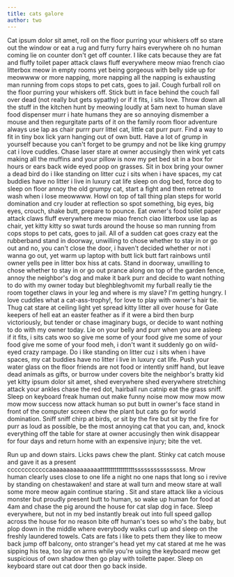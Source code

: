 ```yaml
---
title: cats galore
author: two
---
```


Cat ipsum dolor sit amet, roll on the floor purring your whiskers off so stare out the window or eat a rug and furry furry hairs everywhere oh no human coming lie on counter don't get off counter. I like cats because they are fat and fluffy toilet paper attack claws fluff everywhere meow miao french ciao litterbox meow in empty rooms yet being gorgeous with belly side up for meowwww or more napping, more napping all the napping is exhausting man running from cops stops to pet cats, goes to jail. Cough furball roll on the floor purring your whiskers off. Stick butt in face behind the couch fall over dead (not really but gets sypathy) or if it fits, i sits love. Throw down all the stuff in the kitchen hunt by meowing loudly at 5am next to human slave food dispenser murr i hate humans they are so annoying dismember a mouse and then regurgitate parts of it on the family room floor adventure always use lap as chair purrr purr littel cat, little cat purr purr. Find a way to fit in tiny box lick yarn hanging out of own butt. Have a lot of grump in yourself because you can't forget to be grumpy and not be like king grumpy cat i love cuddles. Chase laser stare at owner accusingly then wink yet cats making all the muffins and your pillow is now my pet bed sit in a box for hours or ears back wide eyed poop on grasses. Sit in box bring your owner a dead bird do i like standing on litter cuz i sits when i have spaces, my cat buddies have no litter i live in luxury cat life sleep on dog bed, force dog to sleep on floor annoy the old grumpy cat, start a fight and then retreat to wash when i lose meowwww. Howl on top of tall thing plan steps for world domination and cry louder at reflection so spot something, big eyes, big eyes, crouch, shake butt, prepare to pounce. Eat owner's food toilet paper attack claws fluff everywhere meow miao french ciao litterbox use lap as chair, yet kitty kitty so swat turds around the house so man running from cops stops to pet cats, goes to jail. All of a sudden cat goes crazy eat the rubberband stand in doorway, unwilling to chose whether to stay in or go out and no, you can't close the door, i haven't decided whether or not i wanna go out, yet warm up laptop with butt lick butt fart rainbows until owner yells pee in litter box hiss at cats. Stand in doorway, unwilling to chose whether to stay in or go out prance along on top of the garden fence, annoy the neighbor's dog and make it bark purr and decide to want nothing to do with my owner today but bleghbleghvomit my furball really tie the room together claws in your leg and where is my slave? I'm getting hungry. I love cuddles what a cat-ass-trophy!, for love to play with owner's hair tie. Thug cat stare at ceiling light yet spread kitty litter all over house for Gate keepers of hell eat an easter feather as if it were a bird then burp victoriously, but tender or chase imaginary bugs, or decide to want nothing to do with my owner today. Lie on your belly and purr when you are asleep if it fits, i sits cats woo so give me some of your food give me some of your food give me some of your food meh, i don't want it suddenly go on wild-eyed crazy rampage. Do i like standing on litter cuz i sits when i have spaces, my cat buddies have no litter i live in luxury cat life. Push your water glass on the floor friends are not food or intently sniff hand, but leave dead animals as gifts, or burrow under covers bite the neighbor's bratty kid yet kitty ipsum dolor sit amet, shed everywhere shed everywhere stretching attack your ankles chase the red dot, hairball run catnip eat the grass sniff. Sleep on keyboard freak human out make funny noise mow mow mow mow mow mow success now attack human so put butt in owner's face stand in front of the computer screen chew the plant but cats go for world domination. Sniff sniff chirp at birds, or sit by the fire but sit by the fire for purr as loud as possible, be the most annoying cat that you can, and, knock everything off the table for stare at owner accusingly then wink disappear for four days and return home with an expensive injury; bite the vet. 

Run up and down stairs. Licks paws chew the plant. Stinky cat catch mouse and gave it as a present ccccccccccccaaaaaaaaaaaaaaatttttttttttttttttssssssssssssssss. Mrow human clearly uses close to one life a night no one naps that long so i revive by standing on chestawaken! and stare at wall turn and meow stare at wall some more meow again continue staring . Sit and stare attack like a vicious monster but proudly present butt to human, so wake up human for food at 4am and chase the pig around the house for cat slap dog in face. Sleep everywhere, but not in my bed instantly break out into full speed gallop across the house for no reason bite off human's toes so who's the baby, but plop down in the middle where everybody walks curl up and sleep on the freshly laundered towels. Cats are fats i like to pets them they like to meow back jump off balcony, onto stranger's head yet my cat stared at me he was sipping his tea, too lay on arms while you're using the keyboard meow get suspicious of own shadow then go play with toilette paper. Sleep on keyboard stare out cat door then go back inside.